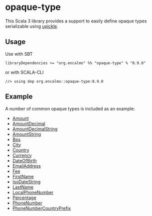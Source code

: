 # opaque-type

This Scala 3 library provides a support to easily define opaque types serializable using [upickle](https://github.com/com-lihaoyi/upickle).

## Usage

Use with SBT

    libraryDependencies += "org.encalmo" %% "opaque-type" % "0.9.0"

or with SCALA-CLI

    //> using dep org.encalmo::opaque-type:0.9.0

## Example

A number of common opaque types is included as an example:

- [Amount](Amount.scala)
- [AmountDecimal](AmountDecimal.scala)
- [AmountDecimalString](AmountDecimalString.scala)
- [AmountString](AmountString.scala)
- [Bps](Bps.scala)
- [City](City.scala)
- [Country](Country.scala)
- [Currency](Currency.scala)
- [DateOfBirth](DateOfBirth.scala)
- [EmailAddress](EmailAddress.scala)
- [Fee](Fee.scala)
- [FirstName](FirstName.scala)
- [IsoDateString](IsoDateString.scala)
- [LastName](LastName.scala)
- [LocalPhoneNumber](LocalPhoneNumber.scala)
- [Percentage](Percentage.scala)
- [PhoneNumber](PhoneNumber.scala)
- [PhoneNumberCountryPrefix](PhoneNumberCountryPrefix.scala)